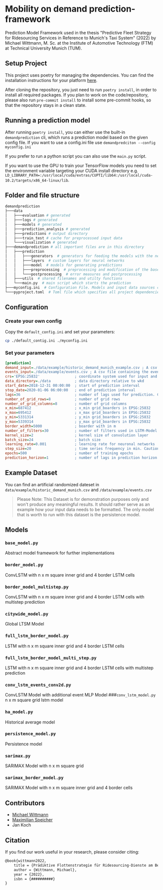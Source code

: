 # Mobility on demand prediction-framework

Prediction Model Framework used in the thesis "Predictive Fleet Strategy for Ridesourcing Services in Reference to Munich's Taxi System" (2022) by Michael Wittmann, M. Sc. at the Institute of Automotive Technology (FTM) at Technical University Munich (TUM).

## Setup Project
This project uses poetry for managing the dependencies. You can find the installation instructions for your platform
[here](https://python-poetry.org/docs/#installation).

After cloning the repository, you just need to run `poetry install`, in order to install all required packages.
If you plan to work on the code/repository, please also run `pre-commit install` to install some pre-commit hooks,
so that the repository stays in a clean state.

## Running a prediction model
After running `poetry install`, you can either use the built-in `demandprediction` cli, which runs a prediction model based on the given config file.
If you want to use a config.ini file use `demandpredciton --config myconfig.ini`

If you prefer to run a python script you can also use the `main.py` script.

If you want to use the GPU to train your TensorFlow models you need to set the environment variable targeting your CUDA install directory e.g. `LD_LIBRARY_PATH=:/usr/local/cuda/extras/CUPTI/lib64:/usr/local/cuda-10.2/targets/x86_64-linux/lib`.

## Folder and file structure
```bash
demandprediction
├───data 
│   ├───evaluation # generated
│   ├───logs # generated
│   ├───models # generated
│   ├───prediction_analysis # generated
│   ├───predictions # output directory
│   ├───train_test # cache for preprocessed input data
│   └───visualization # generated
├───demandprediction # all important files are in this directory
│   ├───prediction
│   │   ├───generators  # generators for feeding the models with the needed data
│   │   ├───layers  # custom layers for neural networks
│   │   ├───model  # models for generating predictions
│   │   ├───preprocessing  # preprocessing and modification of the base data
│   │   └───postprocessing  # error measures and postprocessing
│   ├───utils  # shared filenames and utilty functions
│   └───main.py  # main script which starts the prediction
├───myconfig.ini  # Configuration File. Models and input data sources can be configured by the parameters in this file
└───pyproject.toml  # Toml file which specifies all project dependencies
```

## Configuration
### Create your own config
Copy the `default_config.ini` and set your parameters:
```bash
cp ./default_contig.ini ./myconfig.ini
```
### Set your parameters
```ini
[prediction]
demand_input=./data/example/historic_demand_munich_example.csv ; A csv file containing the demand information
events_input=./data/example/events.csv ; A csv file containing the event information
crs='EPSG:25832'                ; coordinate system used for input and outputs (Reccomended to use a metric system)
data_directory=./data           ; data directory relative to wkd
start_date=2018-12-31 00:00:00  ; start of prediction interval
stop_date=2020-01-06 06:00:00   ; end of prediction interval
lags=36                         ; number of lags used for prediction. Caution!: lagsize and step_size are dependent
number_of_grid_rows=8           ; number of grid rows
number_of_grid_columns=8        ; number of grid columns
x_min=687412                    ; x_min grid_boarders in EPSG:25832
x_max=695412                    ; x_max grid_boarders in EPSG:25832
y_min=5331314                   ; y_min grid_boarders in EPSG:25832
y_max=5339314                   ; y_max grid_boarders in EPSG:25832
border_width=5000               ; boarder with in m
number_of_filters=30            ; number of filters used in LSTM-Model
kernel_size=2                   ; kernel size of convolution layer
batch_size=24                   ; batch size
learning_rate=0.001             ; learning rate for neuronal networks
step_size=20                    ; time series frequency in min. Caution lagsize and ste_szie are dependent
epochs=500                      ; number of training epochs
prediction_horizon=1            ; number of lags in prediction horizon

```

## Example Dataset
You can find an artificial randomized dateset in `data/example/historic_demand_munich.csv` and `/data/example/events.csv`
> Please Note: This Dataset is for demonstration purposes only and won't produce any meaningful results. 
> It should rather serve as an example how your input data needs to be formatted. 
> The only model that is worth to run with this dataset is the persistence model. 

## Models
### `base_model.py`
Abstract model framework for further implementations
### `border_model.py`
ConvLSTM with n x m square inner grid and 4 border LSTM cells
### `border_model_multistep.py`
ConvLSTM with n x m square inner grid and 4 border LSTM cells with multistep prediction
### `citywide_model.py` 
Global LTSM Model
### `full_lstm_border_model.py`
LSTM with n x m square inner grid and 4 border LSTM cells
### `full_lstm_border_model_multi_step.py` 
LSTM with n x m square inner grid and 4 border LSTM cells with multistep prediction
### `conv_lstm_events_conv2d.py`
ConvLSTM Model with additional event MLP Model
###`conv_lstm_model.py`
n x m square grid lstm model
### `ha_model.py` 
Historical average model
### `persistence_model.py` 
Persistence model 
### `sarimax.py`
SARIMAX Model with n x m square grid
### `sarimax_border_model.py`
SARIMAX Model with n x m square inner grid and 4 border cells


## Contributors
- [Michael Wittmann](https://github.com/michaelwittmann)
- [Maximilian Speicher](https://github.com/maxispeicher)
- Jan Koch


## Citation
If you find our work useful in your research, please consider citing:
```Latex
@book{wittmann2022,
    title = {Prädiktive Flottenstrategie für Ridesourcing-Dienste am Beispiel des Münchner Taxiverkehrs},
    author = {Wittmann, Michael},
    year = {2022},
    isbn = {##########}
}
```
